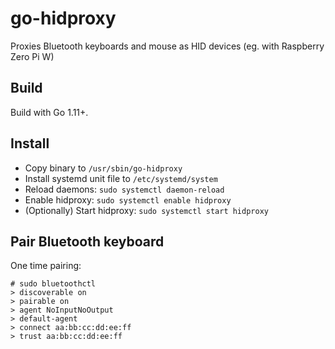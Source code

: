 # go-hidproxy

Proxies Bluetooth keyboards and mouse as HID devices (eg. with Raspberry Zero Pi W)

## Build

Build with Go 1.11+.

## Install

- Copy binary to `/usr/sbin/go-hidproxy`
- Install systemd unit file to `/etc/systemd/system`
- Reload daemons: `sudo systemctl daemon-reload`
- Enable hidproxy: `sudo systemctl enable hidproxy`
- (Optionally) Start hidproxy: `sudo systemctl start hidproxy`

## Pair Bluetooth keyboard

One time pairing:

```
# sudo bluetoothctl
> discoverable on
> pairable on
> agent NoInputNoOutput
> default-agent
> connect aa:bb:cc:dd:ee:ff
> trust aa:bb:cc:dd:ee:ff
```